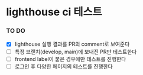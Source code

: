 # lighthouse ci 테스트
### TO DO
- [x] lighthouse 실행 결과를 PR의 comment로 보여준다
- [ ] 특정 브랜치(develop, main)에 보내진 PR만 테스트한다
- [ ] frontend label이 붙은 경우에만 테스트를 진행한다
- [ ] 로그인 후 다양한 페이지의 테스트를 진행한다
